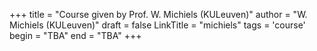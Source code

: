 +++
title = "Course given by Prof. W. Michiels (KULeuven)"
author = "W. Michiels (KULeuven)"
draft = false
LinkTitle = "michiels"
tags = 'course'
begin = "TBA"
end = "TBA"
+++

